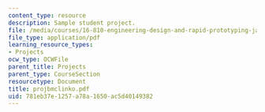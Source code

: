 ```yaml
---
content_type: resource
description: Sample student project.
file: /media/courses/16-810-engineering-design-and-rapid-prototyping-january-iap-2007/781eb37e1257a78a1650ac5d40149382_projbmclinko.pdf
file_type: application/pdf
learning_resource_types:
- Projects
ocw_type: OCWFile
parent_title: Projects
parent_type: CourseSection
resourcetype: Document
title: projbmclinko.pdf
uid: 781eb37e-1257-a78a-1650-ac5d40149382
---
```

